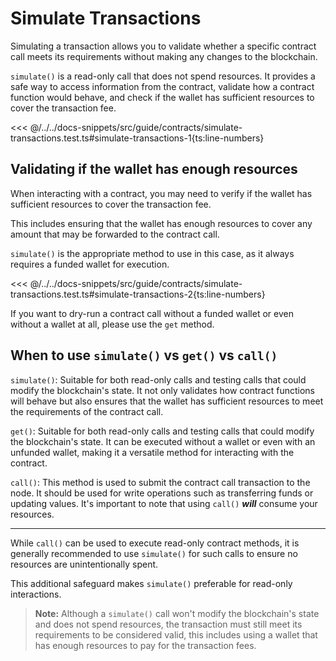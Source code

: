 # Simulate Transactions

<!-- This section should explain simulate transactions -->
<!-- simulate:example:start -->

Simulating a transaction allows you to validate whether a specific contract call meets its requirements without making any changes to the blockchain.

`simulate()` is a read-only call that does not spend resources. It provides a safe way to access information from the contract, validate how a contract function would behave, and check if the wallet has sufficient resources to cover the transaction fee.

<<< @/../../docs-snippets/src/guide/contracts/simulate-transactions.test.ts#simulate-transactions-1{ts:line-numbers}

<!-- simulate:example:end -->

## Validating if the wallet has enough resources

<!-- This section should explain read-only calls -->
<!-- read:example:start -->

When interacting with a contract, you may need to verify if the wallet has sufficient resources to cover the transaction fee.

This includes ensuring that the wallet has enough resources to cover any amount that may be forwarded to the contract call.

`simulate()` is the appropriate method to use in this case, as it always requires a funded wallet for execution.

<<< @/../../docs-snippets/src/guide/contracts/simulate-transactions.test.ts#simulate-transactions-2{ts:line-numbers}

<!-- TODO: add get doc page link -->

If you want to dry-run a contract call without a funded wallet or even without a wallet at all, please use the `get` method.

<!-- read:example:end -->

## When to use `simulate()` vs `get()` vs `call()`

<!-- This section should explain when to use the get vs simulate vs call methods -->
<!-- simulate_call:example:start -->

`simulate()`: Suitable for both read-only calls and testing calls that could modify the blockchain's state. It not only validates how contract functions will behave but also ensures that the wallet has sufficient resources to meet the requirements of the contract call.

`get()`: Suitable for both read-only calls and testing calls that could modify the blockchain's state. It can be executed without a wallet or even with an unfunded wallet, making it a versatile method for interacting with the contract.

`call()`: This method is used to submit the contract call transaction to the node. It should be used for write operations such as transferring funds or updating values. It's important to note that using `call()` _**will**_ consume your resources.

<!-- simulate_call:example:end -->

---

While `call()` can be used to execute read-only contract methods, it is generally recommended to use `simulate()` for such calls to ensure no resources are unintentionally spent.

This additional safeguard makes `simulate()` preferable for read-only interactions.

> **Note:** Although a `simulate()` call won't modify the blockchain's state and does not spend resources, the transaction must still meet its requirements to be considered valid, this includes using a wallet that has enough resources to pay for the transaction fees.
